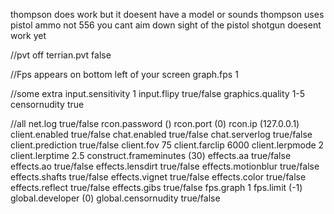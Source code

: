 
thompson does work but it doesent have a model or sounds
thompson uses pistol ammo not 556
you cant aim down sight of the pistol
shotgun doesent work yet

//pvt off
terrian.pvt false

//Fps appears on bottom left of your screen
graph.fps 1

//some extra
input.sensitivity 1
input.flipy true/false
graphics.quality 1-5
censornudity true


//all
net.log	true/false
rcon.password	()
rcon.port	(0)
rcon.ip	(127.0.0.1)
client.enabled	true/false
chat.enabled	true/false
chat.serverlog	true/false
client.prediction	true/false
client.fov	75
client.farclip	6000
client.lerpmode	2
client.lerptime	2.5
construct.frameminutes	(30)
effects.aa	true/false
effects.ao	true/false
effects.lensdirt	true/false
effects.motionblur	true/false
effects.shafts	true/false
effects.vignet	true/false
effects.color	true/false
effects.reflect	true/false
effects.gibs	true/false
fps.graph	1
fps.limit	(-1)
global.developer	(0)
global.censornudity true/false
